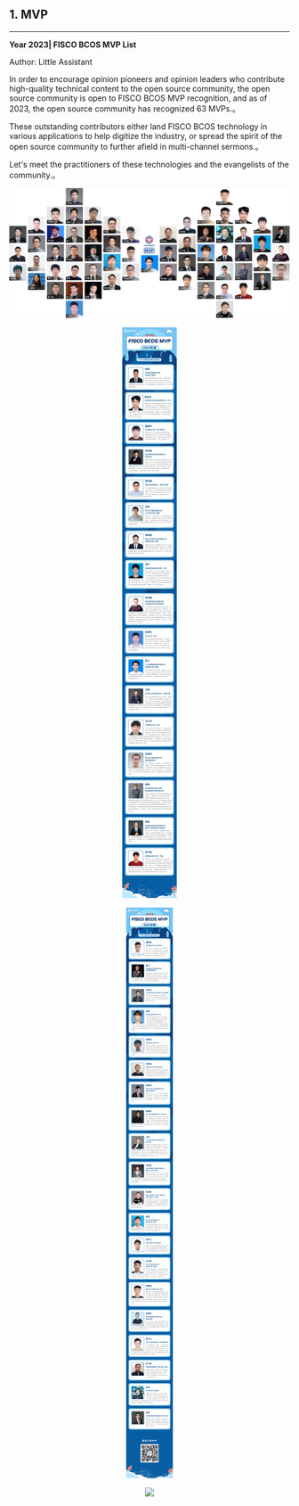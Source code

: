 ## 1. MVP

----

**Year 2023| FISCO BCOS MVP List**

Author: Little Assistant

In order to encourage opinion pioneers and opinion leaders who contribute high-quality technical content to the open source community, the open source community is open to FISCO BCOS MVP recognition, and as of 2023, the open source community has recognized 63 MVPs.。

These outstanding contributors either land FISCO BCOS technology in various applications to help digitize the industry, or spread the spirit of the open source community to further afield in multi-channel sermons.。

Let's meet the practitioners of these technologies and the evangelists of the community.。

![](../../images/community/mvp_review_2023.png)
<div align="center">

![](../../images/community/mvp_2023.png)

![](../../images/community/mvp_2022.png)

![](../../images/community/mvp_2021.png)
</div>
